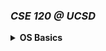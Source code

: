 ### _CSE 120 @ UCSD_ 

<details>
<summary><b>OS Basics</b></summary>
	<br>
	<ul>
		<li>
	<details>
	<summary><b>Lecture 2: Interactions with Apps and Hardware</b></summary> 
	<h3>What is an Operating System?</h3>
	  <ul>
	    <li>Sits between applications and hardware</li>
	    <li>Provides abstractions to applications</li>
	    <li>Implements abstractions and manages resources</li>
	  </ul>
	  <h3>Hardware of a Typical Computer</h3>
	  <ul>
	    <li>System bus</li>
	    <li>CPUs</li>
	    <li>Memory</li>
	    <li>Network</li>
	    <li>Storage</li>
	  </ul>
	  <h3>Software of a Typical (Unix) System</h3>
	  <p><strong>User level:</strong> Applications and libraries</p>
	  <p><strong>Kernel level:</strong> Portable OS layer, machine-dependent layer</p>
	  <ul>
	    <li>System calls</li>
	    <li>Bootstrap & Initialization</li>
	    <li>Interrupts & exceptions</li>
	    <li>Drivers, memory management</li>
	    <li>Mode & processor management</li>
	  </ul>
	  <h3>Questions for Today</h3>
	  <ul>
	    <li>How to separate OS from apps?</li>
	    <li>How to cross layers safely?</li>
	    <li>How does hardware support this?</li>
	  </ul>
	  <h3>Protection and OS Interaction</h3>
	  <ul>
	    <li><strong>Protection:</strong> Privileged instructions, memory protection</li>
	    <li><strong>Interaction:</strong> Faults, system calls, interrupts</li>
	  </ul>
	  <h3>Dual-Mode Operation</h3>
	  <ul>
	    <li>Kernel mode: unrestricted</li>
	    <li>User mode: limited</li>
	    <li>Controlled by mode bit in CPU register</li>
	  </ul>
	  <h3>Privileged Instructions</h3>
	  <ul>
	    <li>Allowed only in kernel mode</li>
	    <li>Examples:
	      <ul>
	        <li>I/O access</li>
	        <li>Memory management state</li>
	        <li>Protected register changes</li>
	      </ul>
	    </li>
	  </ul>
	  <h3>Example of a Privileged Instruction</h3>
	  <p><code>HLT</code>: halts CPU (kernel mode only)</p>	
	  <h3>Memory Protection</h3>
	  <ul>
	    <li>Protect OS from apps</li>
	    <li>Protect apps from each other</li>
	    <li>Uses page tables, segmentation, TLB</li>
	    <li>Managed using privileged instructions</li>
	  </ul>	
	  <h3>Events</h3>
	  <p>An event = unnatural control flow change</p>
	  <ul>
	    <li>Handled by kernel</li>
	    <li>Changes mode/context</li>
	    <li>Event handlers are run in kernel mode</li>
	  </ul>	
	  <h3>Types of Events</h3>
	  <ul>
	    <li><strong>Interrupts:</strong> external (e.g., I/O, timer)</li>
	    <li><strong>Exceptions (traps):</strong> internal (e.g., system call, fault)</li>
	  </ul>	
	  <h3>Faults</h3>
	  <ul>
	    <li>Examples: divide-by-zero, page fault</li>
	    <li>CPU saves state, looks up handler</li>
	    <li>Switches to kernel mode</li>
	  </ul>	
	  <h3>Handling Faults</h3>
	  <p><strong>Recovery:</strong></p>
	  <ul>
	    <li>OS fixes issue (e.g., load missing page)</li>
	    <li>Returns to original instruction</li>
	  </ul>
	  <p><strong>Termination:</strong></p>
	  <ul>
	    <li>Kills user process</li>
	    <li>Fatal kernel faults crash the OS (panic, BSOD)</li>
	  </ul>	
	  <h3>System Calls</h3>
	  <p>API for user programs to request OS services</p>
	  <ul>
	    <li>Categories: process, memory, file, device, communication</li>
	  </ul>	
	  <h3>System Call Mechanism</h3>
	  <ul>
	    <li>Uses syscall instruction (e.g., INT, SYSCALL)</li>
	    <li>Triggers exception into kernel</li>
	    <li>Passes syscall number and saves state</li>
	  </ul>
	  <h3>System Call Example</h3>
	  <pre>
	User level → read()
	↓
	Library → INT $0x03
	↓
	Kernel → syscall handler → return to user
	  </pre>	
	  <h3>Referencing Data</h3>
	  <ul>
	    <li>OS and user space are separate</li>
	    <li>Use handles (e.g., file descriptors) instead of pointers</li>
	  </ul>
	  <h3>Interrupts</h3>
	  <ul>
	    <li>Generated by hardware (I/O, timers)</li>
	    <li>Precise on modern CPUs (instruction boundaries)</li>
	  </ul>
	  <h3>Handling Interrupts</h3>
	  <ul>
	    <li>Disable lower-priority interrupts</li>
	    <li>Save state</li>
	    <li>Execute interrupt handler</li>
	    <li>Re-enable interrupts and resume user process</li>
	  </ul>
	  <h3>Timer Interrupt</h3>
	  <ul>
	    <li>Ensures OS regains control</li>
	    <li>Prevents infinite loops and enforces CPU sharing</li>
	    <li>Basis for scheduling</li>
	  </ul>
	  <h3>I/O Interrupt</h3>
	  <ul>
	    <li>Asynchronous I/O completion notifies OS via interrupt</li>
	    <li>Context switch to handler, then resume process</li>
	  </ul>	
	  <h3>x86 Interrupts and Exceptions</h3>
	  <p>Examples:</p>
	  <ul>
	    <li>#DE: Divide Error</li>
	    <li>#PF: Page Fault</li>
	    <li>#UD: Invalid Opcode</li>
	    <li>32–255: User-defined interrupts</li>
	  </ul>
	  <h3>The OS as an Interrupt Handler</h3>
	  <p>All kernel execution is triggered by:</p>
	  <ul>
	    <li>Interrupts (timer, I/O)</li>
	    <li>System calls</li>
	    <li>Faults</li>
	  </ul>
	  <h3>Practice Question</h3>
	  <p>How many mode switches occur after <code>main()</code> is called?</p>
	  <h3>Summary</h3>
	  <ul>
	    <li>OS uses privileged instructions & memory protection</li>
	    <li>Interaction via faults, syscalls, interrupts</li>
	  </ul>
	</details>
	</li>
	<li>
	<details>
	<summary><b>Lecture 3: Processes</b></summary>
	<h3>Review Question: Events</h3>
  	<ul>
    <li><strong>Similarities:</strong>
      <ul>
        <li>Trap to the OS</li>
        <li>Run in kernel mode</li>
        <li>Hardware saves state (PC, registers)</li>
      </ul>
    </li>
    <li><strong>Differences:</strong>
      <ul>
        <li>Interrupts: asynchronous (external)</li>
        <li>Exceptions: synchronous (caused by instructions)</li>
      </ul>
    </li>
  </ul>

  <h3>Next Several Lectures</h3>
  <ul>
    <li>Processes (today)</li>
    <li>Threads (next lecture)</li>
    <li>Synchronization</li>
  </ul>

  <h3>Today’s Outline</h3>
  <ul>
    <li>What is a process?</li>
    <li>How to represent a running program?</li>
    <li>APIs to interact with processes</li>
  </ul>

  <h3>The Process</h3>
  <p>An OS abstraction for a running program used for execution, scheduling, and resource management.</p>

  <h3>Process Components</h3>
  <ul>
    <li>Address space</li>
    <li>Code and data</li>
    <li>Execution stack</li>
    <li>Program counter (PC)</li>
    <li>Registers</li>
    <li>OS resources (files, sockets)</li>
    <li>Identified by PID</li>
  </ul>

  <h3>Process vs. Program</h3>
  <p><strong>Program</strong>: static code<br>
     <strong>Process</strong>: program in execution with memory, registers, etc.</p>

  <h3>Basic Process Address Space</h3>
  <pre>
0xFFFFFFFF
   Stack ↑
   Heap
   Static Data
   Code
0x00000000
  </pre>

  <h3>Process State</h3>
  <ul>
    <li>Running: currently using CPU</li>
    <li>Ready: waiting to be scheduled</li>
    <li>Waiting: blocked, waiting for I/O</li>
  </ul>

  <h3>The Processing Illusion</h3>
  <ul>
    <li>Each process thinks it owns the CPU</li>
    <li>Managed by:
      <ul>
        <li>Timer interrupts</li>
        <li>Context saving</li>
        <li>Schedulers</li>
      </ul>
    </li>
  </ul>

  <h3>Process Control Block (PCB)</h3>
  <p>Contains all process info: memory, execution state, scheduling, I/O</p>

  <h3>Process Creation</h3>
  <ul>
    <li>Each process has a parent</li>
    <li>Linux root process: <code>init</code> or <code>systemd</code></li>
    <li>Parent can wait or run concurrently with child</li>
  </ul>

  <h3>Process Creation APIs</h3>
  <h4>Windows: <code>CreateProcess()</code></h4>
  <pre>BOOL CreateProcess(char *prog, char *args);</pre>

  <h4>Unix: <code>fork()</code></h4>
  <pre>int fork();</pre>
  <p>Returns 0 to child, child PID to parent</p>

  <h3>fork() Example</h3>
  <pre>
int main() {
  int child_pid = fork();
  if (child_pid == 0) {
    printf("I am the child, PID: %d\n", getpid());
  } else {
    printf("My child's PID: %d\n", child_pid);
  }
}
  </pre>

  <h3>exec()</h3>
  <pre>int exec(char *prog, char *argv[]);</pre>
  <ul>
    <li>Replaces process memory with new program</li>
    <li>Files remain open</li>
    <li>Returns only on error</li>
  </ul>

  <h3>Process Termination</h3>
  <ul>
    <li><code>exit(int status)</code> (Unix)</li>
    <li><code>ExitProcess(int status)</code> (Windows)</li>
    <li>OS reclaims memory, closes files, removes PCB</li>
  </ul>

  <h3>wait()</h3>
  <p>Parent pauses until child exits</p>
  <ul>
    <li><code>wait()</code>: any child</li>
    <li><code>waitpid()</code>: specific child</li>
    <li>Required to avoid zombie processes</li>
  </ul>

  <h3>Unix Shell Example</h3>
  <pre>
while (1) {
  char *cmd = read_command();
  int pid = fork();
  if (pid == 0) {
    exec(cmd);
  } else {
    waitpid(pid);
  }
}
  </pre>

  <h3>Poll Questions</h3>
  <p><strong>Which does the OS provide?</strong><br>
     ✅ D: Physical memory allocation</p>

  <p><strong>Privileged Instruction?</strong><br>
     ✅ C: INVD (invalidate caches)</p>


</details>
</li>	
<li>
	<details>
		<summary><b>Lecture 4: Threads</b></summary>
		To be filled
	</details>
</li>
</ul>
</details>

